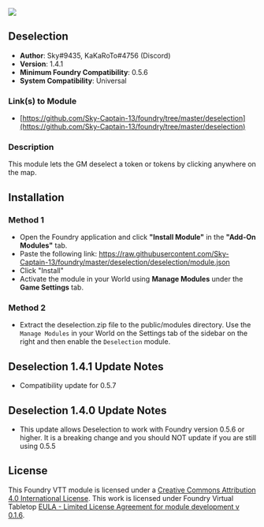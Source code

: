 ![](https://img.shields.io/badge/Foundry-v0.5.6-informational)
## Deselection

* **Author**: Sky#9435, KaKaRoTo#4756 (Discord)
* **Version**: 1.4.1
* **Minimum Foundry Compatibility**: 0.5.6
* **System Compatibility**: Universal

### Link(s) to Module
* [https://github.com/Sky-Captain-13/foundry/tree/master/deselection](https://github.com/Sky-Captain-13/foundry/tree/master/deselection)

### Description
This module lets the GM deselect a token or tokens by clicking anywhere on the map.

## Installation
### Method 1
* Open the Foundry application and click **"Install Module"** in the **"Add-On Modules"** tab.
* Paste the following link: https://raw.githubusercontent.com/Sky-Captain-13/foundry/master/deselection/deselection/module.json
* Click "Install"
* Activate the module in your World using **Manage Modules** under the **Game Settings** tab.

### Method 2
* Extract the deselection.zip file to the public/modules directory. Use the `Manage Modules` in your World on the Settings tab of the sidebar on the right and then enable the `Deselection` module.

## Deselection 1.4.1 Update Notes
* Compatibility update for 0.5.7

## Deselection 1.4.0 Update Notes
* This update allows Deselection to work with Foundry version 0.5.6 or higher. It is a breaking change and you should NOT update if you are still using 0.5.5

## License
This Foundry VTT module is licensed under a [Creative Commons Attribution 4.0 International License](http://creativecommons.org/licenses/by/4.0/).
This work is licensed under Foundry Virtual Tabletop [EULA - Limited License Agreement for module development v 0.1.6](http://foundryvtt.com/pages/license.html).
